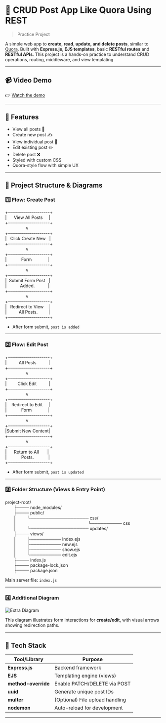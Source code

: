 # 📝 CRUD Post App Like Quora Using REST 
> Practice Project

A simple web app to **create, read, update, and delete posts**, similar to [Quora](https://quora.com). Built with **Express.js**, **EJS templates**, basic **RESTful routes** and **RESTful APIs**. This project is a hands-on practice to understand CRUD operations, routing, middleware, and view templating.

---

## 📹 Video Demo

👉 [Watch the demo](https://)  


---

## 🚀 Features

- View all posts 🧾  
- Create new post ✍️  
- View individual post 📖  
- Edit existing post ✏️  
- Delete post ❌  
- Styled with custom CSS  
- Quora-style flow with simple UX  

---

## 🧠 Project Structure & Diagrams

### 1️⃣ Flow: Create Post

+---------------------+<br>
|&nbsp;&nbsp;&nbsp;&nbsp;&nbsp;&nbsp;View All Posts&nbsp;&nbsp;&nbsp;&nbsp;&nbsp;|<br>
+---------------------+<br>
&nbsp;&nbsp;&nbsp;&nbsp;&nbsp;&nbsp;&nbsp;&nbsp;&nbsp;&nbsp;&nbsp;&nbsp;&nbsp;&nbsp;&nbsp;&nbsp;&nbsp;v<br>
+---------------------+<br>
|&nbsp;&nbsp;&nbsp;Click Create New&nbsp;&nbsp;&nbsp;|<br>
+---------------------+<br>
&nbsp;&nbsp;&nbsp;&nbsp;&nbsp;&nbsp;&nbsp;&nbsp;&nbsp;&nbsp;&nbsp;&nbsp;&nbsp;&nbsp;&nbsp;&nbsp;&nbsp;v<br>
+---------------------+<br>
|&nbsp;&nbsp;&nbsp;&nbsp;&nbsp;&nbsp;&nbsp;&nbsp;&nbsp;&nbsp;&nbsp;&nbsp;Form&nbsp;&nbsp;&nbsp;&nbsp;&nbsp;&nbsp;&nbsp;&nbsp;&nbsp;&nbsp;&nbsp;&nbsp;&nbsp;|<br>
+---------------------+<br>
&nbsp;&nbsp;&nbsp;&nbsp;&nbsp;&nbsp;&nbsp;&nbsp;&nbsp;&nbsp;&nbsp;&nbsp;&nbsp;&nbsp;&nbsp;&nbsp;&nbsp;v<br>
+---------------------+<br>
|&nbsp;&nbsp;Submit Form Post&nbsp;&nbsp;&nbsp;|<br>
|&nbsp;&nbsp;&nbsp;&nbsp;&nbsp;&nbsp;&nbsp;&nbsp;&nbsp;&nbsp;&nbsp;Added.&nbsp;&nbsp;&nbsp;&nbsp;&nbsp;&nbsp;&nbsp;&nbsp;&nbsp;&nbsp;&nbsp;|<br>
+---------------------+<br>
&nbsp;&nbsp;&nbsp;&nbsp;&nbsp;&nbsp;&nbsp;&nbsp;&nbsp;&nbsp;&nbsp;&nbsp;&nbsp;&nbsp;&nbsp;&nbsp;&nbsp;v<br>
+---------------------+<br>
|&nbsp;&nbsp;&nbsp;Redirect to View&nbsp;&nbsp;&nbsp;&nbsp;|<br>
|&nbsp;&nbsp;&nbsp;&nbsp;&nbsp;&nbsp;&nbsp;&nbsp;&nbsp;&nbsp;All Posts.&nbsp;&nbsp;&nbsp;&nbsp;&nbsp;&nbsp;&nbsp;&nbsp;&nbsp;|<br>
+---------------------+<br>

- After form submit, `post is added`

---

### 2️⃣ Flow: Edit Post

+---------------------+<br>
|&nbsp;&nbsp;&nbsp;&nbsp;&nbsp;&nbsp;&nbsp;&nbsp;&nbsp;&nbsp;All Posts&nbsp;&nbsp;&nbsp;&nbsp;&nbsp;&nbsp;&nbsp;&nbsp;&nbsp;&nbsp;|<br>
+---------------------+<br>
&nbsp;&nbsp;&nbsp;&nbsp;&nbsp;&nbsp;&nbsp;&nbsp;&nbsp;&nbsp;&nbsp;&nbsp;&nbsp;&nbsp;&nbsp;&nbsp;&nbsp;v<br>
+---------------------+<br>
|&nbsp;&nbsp;&nbsp;&nbsp;&nbsp;&nbsp;&nbsp;&nbsp;&nbsp;Click Edit&nbsp;&nbsp;&nbsp;&nbsp;&nbsp;&nbsp;&nbsp;&nbsp;&nbsp;&nbsp;|<br>
+---------------------+<br>
&nbsp;&nbsp;&nbsp;&nbsp;&nbsp;&nbsp;&nbsp;&nbsp;&nbsp;&nbsp;&nbsp;&nbsp;&nbsp;&nbsp;&nbsp;&nbsp;&nbsp;v<br>
+---------------------+<br>
|&nbsp;&nbsp;&nbsp;&nbsp;Redirect to Edit&nbsp;&nbsp;&nbsp;&nbsp;&nbsp;|<br>
|&nbsp;&nbsp;&nbsp;&nbsp;&nbsp;&nbsp;&nbsp;&nbsp;&nbsp;&nbsp;&nbsp;&nbsp;Form&nbsp;&nbsp;&nbsp;&nbsp;&nbsp;&nbsp;&nbsp;&nbsp;&nbsp;&nbsp;&nbsp;&nbsp;&nbsp;|<br>
+---------------------+<br>
&nbsp;&nbsp;&nbsp;&nbsp;&nbsp;&nbsp;&nbsp;&nbsp;&nbsp;&nbsp;&nbsp;&nbsp;&nbsp;&nbsp;&nbsp;&nbsp;&nbsp;v<br>
+---------------------+<br>
|Submit New Content|<br>
+---------------------+<br>
&nbsp;&nbsp;&nbsp;&nbsp;&nbsp;&nbsp;&nbsp;&nbsp;&nbsp;&nbsp;&nbsp;&nbsp;&nbsp;&nbsp;&nbsp;&nbsp;&nbsp;v<br>
+---------------------+<br>
|&nbsp;&nbsp;&nbsp;&nbsp;&nbsp;&nbsp;Return to All&nbsp;&nbsp;&nbsp;&nbsp;&nbsp;&nbsp;&nbsp;|<br>
|&nbsp;&nbsp;&nbsp;&nbsp;&nbsp;&nbsp;&nbsp;&nbsp;&nbsp;&nbsp;&nbsp;&nbsp;Posts.&nbsp;&nbsp;&nbsp;&nbsp;&nbsp;&nbsp;&nbsp;&nbsp;&nbsp;&nbsp;&nbsp;&nbsp;|<br>
+---------------------+<br>

- After form submit, `post is updated`

---

### 3️⃣ Folder Structure (Views & Entry Point)

project-root/<br>
&nbsp;&nbsp;&nbsp;&nbsp;&nbsp;&nbsp; ├──── node_modules/<br>
&nbsp;&nbsp;&nbsp;&nbsp;&nbsp;&nbsp; ├──── public/<br>
&nbsp;&nbsp;&nbsp;&nbsp;&nbsp;&nbsp; │&nbsp;&nbsp;&nbsp;&nbsp;&nbsp;&nbsp;&nbsp;&nbsp;&nbsp;└─────────────────── css/<br>
&nbsp;&nbsp;&nbsp;&nbsp;&nbsp;&nbsp; │&nbsp;&nbsp;&nbsp;&nbsp;&nbsp;&nbsp;&nbsp;&nbsp;&nbsp;&nbsp;&nbsp;&nbsp;&nbsp;&nbsp;&nbsp;&nbsp;&nbsp;&nbsp;&nbsp;&nbsp;&nbsp;&nbsp;&nbsp;&nbsp;&nbsp;&nbsp;&nbsp;&nbsp;&nbsp;&nbsp;&nbsp;&nbsp;&nbsp;&nbsp;&nbsp;&nbsp;&nbsp;&nbsp;&nbsp;&nbsp;&nbsp;&nbsp;&nbsp;&nbsp;&nbsp;&nbsp;&nbsp;&nbsp;&nbsp;&nbsp;&nbsp;&nbsp;&nbsp;&nbsp;&nbsp;&nbsp;&nbsp;&nbsp;&nbsp;└────────── css<br>
&nbsp;&nbsp;&nbsp;&nbsp;&nbsp;&nbsp; │&nbsp;&nbsp;&nbsp;&nbsp;&nbsp;&nbsp;&nbsp;&nbsp;&nbsp;└─────────────────── updates/<br>
&nbsp;&nbsp;&nbsp;&nbsp;&nbsp;&nbsp; ├──── views/<br>
&nbsp;&nbsp;&nbsp;&nbsp;&nbsp;&nbsp; │&nbsp;&nbsp;&nbsp;&nbsp;&nbsp;&nbsp;&nbsp;&nbsp;&nbsp;├────────── index.ejs<br>
&nbsp;&nbsp;&nbsp;&nbsp;&nbsp;&nbsp; │&nbsp;&nbsp;&nbsp;&nbsp;&nbsp;&nbsp;&nbsp;&nbsp;&nbsp;├────────── new.ejs<br>
&nbsp;&nbsp;&nbsp;&nbsp;&nbsp;&nbsp; │&nbsp;&nbsp;&nbsp;&nbsp;&nbsp;&nbsp;&nbsp;&nbsp;&nbsp;├────────── show.ejs<br>
&nbsp;&nbsp;&nbsp;&nbsp;&nbsp;&nbsp; │&nbsp;&nbsp;&nbsp;&nbsp;&nbsp;&nbsp;&nbsp;&nbsp;&nbsp;└────────── edit.ejs<br>
&nbsp;&nbsp;&nbsp;&nbsp;&nbsp;&nbsp; ├──── index.js<br>
&nbsp;&nbsp;&nbsp;&nbsp;&nbsp;&nbsp; ├──── package-lock.json<br>
&nbsp;&nbsp;&nbsp;&nbsp;&nbsp;&nbsp; ├──── package.json<br>

Main server file: `index.js`

---

### 4️⃣ Additional Diagram

![Extra Diagram](   )

This diagram illustrates form interactions for **create/edit**, with visual arrows showing redirection paths.

---

## 🧰 Tech Stack

| Tool/Library        | Purpose                          |
|---------------------|----------------------------------|
| **Express.js**      | Backend framework                |
| **EJS**             | Templating engine (views)        |
| **method-override** | Enable PATCH/DELETE via POST       |
| **uuid**            | Generate unique post IDs         |
| **multer**          | (Optional) File upload handling  |
| **nodemon**         | Auto-reload for development      |

---

